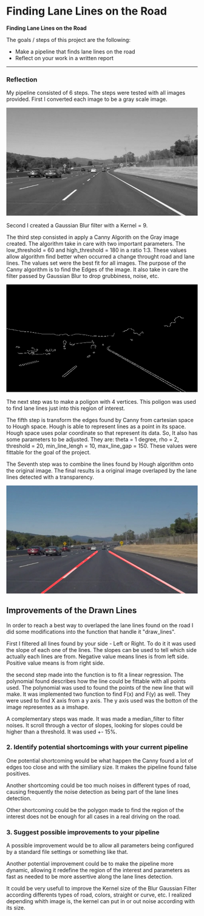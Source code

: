 # **Finding Lane Lines on the Road** 

**Finding Lane Lines on the Road**

The goals / steps of this project are the following:
* Make a pipeline that finds lane lines on the road
* Reflect on your work in a written report


[//]: # (Image References)

[image1]: ./examples/grayscale.jpg "Grayscale"

---

### Reflection

My pipeline consisted of 6 steps. The steps were tested with all images provided. 
First I converted each image to be a gray scale image.

[image2]: ./project_output/images/solidWhiteCurve_grayscale.jpeg "SolidWhiteCurve"
![alt text][image2]

Second I created a Gaussian Blur filter with a Kernel = 9.

The third step consisted in apply a Canny Algorith on the Gray image created. The algorithm take in care with two important parameters. The low_threshold = 60 and high_threshold = 180 in a ratio 1:3. These values allow algorithm find better when occurred a change throught road and lane lines. The values set were the best fit for all images. 
The purpose of the Canny algorithm is to find the Edges of the image. It also take in care the filter passed by Gaussian Blur to drop grubbiness, noise, etc. 

[image3]: ./project_output/images/solidWhiteCurve_canny.jpeg "Canny"
![alt text][image3]

The next step was to make a poligon with 4 vertices. This poligon was used to find lane lines just into this region of interest. 

The fifth step is transform the edges found by Canny from cartesian space to Hough space. Hough is able to represent lines as a point in its space. Hough space uses polar coordinate so that represent its data. So, It also has some parameters to be adjusted. They are: theta = 1 degree, rho = 2, threshold = 20, min_line_lengh = 10, max_line_gap = 150. These values were fittable for the goal of the project. 

The Seventh step was to combine the lines found by Hough algorithm onto the original image. The final results is a original image overlaped by the lane lines detected with a transparency. 

[image4]: ./project_output/images/solidWhiteCurve_combination.jpeg "Combination"
![alt text][image4]

## Improvements of the Drawn Lines
In order to reach a best way to overlaped the lane lines found on the road I did some modifications into the function that handle it "draw_lines".

First I filtered all lines found by your side - Left or Right. To do it it was used the slope of each one of the lines. The slopes can be used to tell which side actually each lines are from. Negative value means lines is from left side. Positive value means is from right side.

the second step made into the function is to fit a linear regression. The polynomial found describes how the line could be fittable with all points used. The polynomial was used to found the points of the new line that will make.
It was implemented two function to find F(x) and F(y) as well. They were used to find X axis from a y axis. The y axis used was the botton of the image representes as a imshape. 

A complementary steps was made. It was made a median_filter to filter noises. It scroll through a vector of slopes, looking for slopes could be higher than a threshold. It was used +- 15%.


### 2. Identify potential shortcomings with your current pipeline

One potential shortcoming would be what happen the Canny found a lot of edges too close and with the similiary size. It makes the pipeline found false positives.

Another shortcoming could be too much noises in different types of road, causing frequently the noise detection as being part of the lane lines detection. 

Other shortcoming could be the polygon made to find the region of the interest does not be enough for all cases in a real driving on the road. 



### 3. Suggest possible improvements to your pipeline

A possible improvement would be to allow all parameters being configured by a standard file settings or something like that.

Another potential improvement could be to make the pipeline more dynamic, allowing it redefine the region of the interest and parameters as fast as needed to be more assertive along the lane lines detection.

It could be very usefull to improve the Kernel size of the Blur Gaussian Filter according differents types of road, colors, straight or curve, etc. I realized depending whith image is, the kernel can put in or out noise according with its size.
